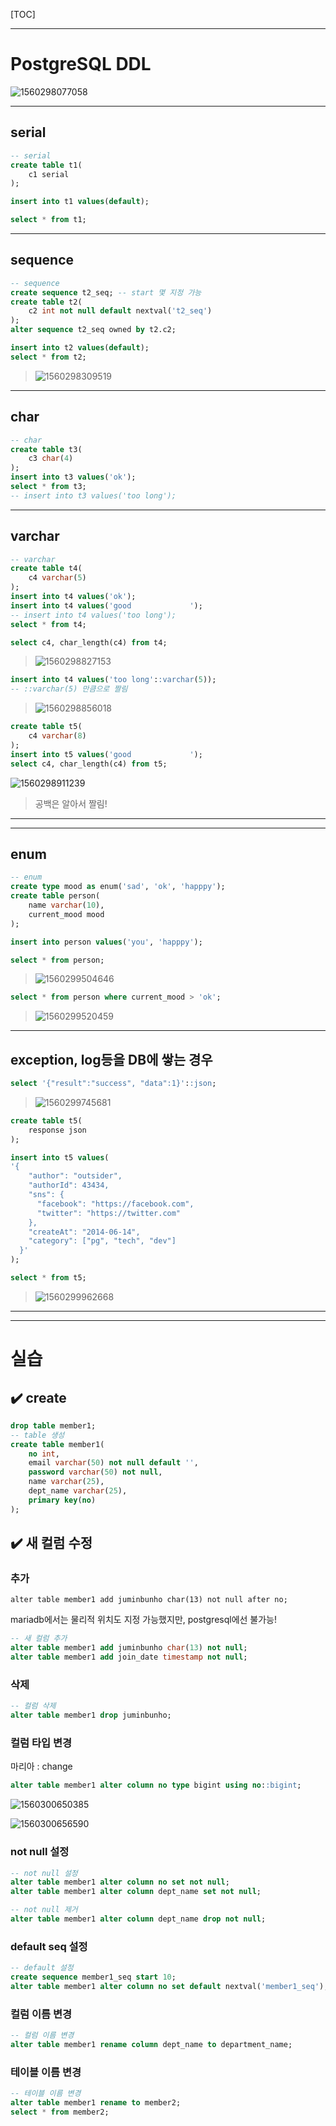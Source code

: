 [TOC]

---

# PostgreSQL DDL

![1560298077058](assets/1560298077058.png)



---

## serial

```sql
-- serial 
create table t1(
	c1 serial
);

insert into t1 values(default);

select * from t1;
```



---

## sequence

```sql
-- sequence
create sequence t2_seq; -- start 몇 지정 가능
create table t2(
	c2 int not null default nextval('t2_seq')
);
alter sequence t2_seq owned by t2.c2;

insert into t2 values(default);
select * from t2;
```

> ![1560298309519](assets/1560298309519.png)

---

## char

```sql
-- char
create table t3(
	c3 char(4)
);
insert into t3 values('ok');
select * from t3;
-- insert into t3 values('too long');
```

---

## varchar

```sql
-- varchar
create table t4(
	c4 varchar(5)
);
insert into t4 values('ok');
insert into t4 values('good             ');
-- insert into t4 values('too long');
select * from t4;

select c4, char_length(c4) from t4;
```



> ![1560298827153](assets/1560298827153.png)

```sql
insert into t4 values('too long'::varchar(5));
-- ::varchar(5) 만큼으로 짤림
```

> ![1560298856018](assets/1560298856018.png)

```sql
create table t5(
	c4 varchar(8)
);
insert into t5 values('good             ');
select c4, char_length(c4) from t5;
```

![1560298911239](assets/1560298911239.png)

> 공백은 알아서 짤림!

---



---

## enum

```sql
-- enum
create type mood as enum('sad', 'ok', 'happpy');
create table person(
	name varchar(10),
	current_mood mood
);

insert into person values('you', 'happpy');

select * from person;
```

> ![1560299504646](assets/1560299504646.png)

```sql
select * from person where current_mood > 'ok';
```

> ![1560299520459](assets/1560299520459.png)

---



## **exception, log등을  DB에 쌓는 경우**

```sql
select '{"result":"success", "data":1}'::json;
```

> ![1560299745681](assets/1560299745681.png)

```sql
create table t5(
	response json
);

insert into t5 values(
'{ 
    "author": "outsider", 
    "authorId": 43434,
    "sns": { 
      "facebook": "https://facebook.com",
      "twitter": "https://twitter.com"
    },
    "createAt": "2014-06-14", 
    "category": ["pg", "tech", "dev"]
  }'
);

select * from t5;
```

> ![1560299962668](assets/1560299962668.png)

---



---

# 실습

## :heavy_check_mark: create

```sql
drop table member1;
-- table 생성
create table member1(
	no int,
	email varchar(50) not null default '',
	password varchar(50) not null,
	name varchar(25),
	dept_name varchar(25),
	primary key(no)	
);
```



## :heavy_check_mark: ​새 컬럼 수정

### 추가

`alter table member1 add juminbunho char(13) not null after no;`

mariadb에서는 물리적 위치도 지정 가능했지만, postgresql에선 불가능!

```sql
-- 새 컬럼 추가
alter table member1 add juminbunho char(13) not null;
alter table member1 add join_date timestamp not null;
```



### 삭제

```sql
-- 컬럼 삭제
alter table member1 drop juminbunho;
```



### 컬럼 타입 변경

마리아 : change

```sql
alter table member1 alter column no type bigint using no::bigint;
```

![1560300650385](assets/1560300650385.png)

![1560300656590](assets/1560300656590.png)



### not null 설정

```sql
-- not null 설정
alter table member1 alter column no set not null;
alter table member1 alter column dept_name set not null;
```

```sql
-- not null 제거
alter table member1 alter column dept_name drop not null;
```



### default seq 설정

```sql
-- default 설정
create sequence member1_seq start 10;
alter table member1 alter column no set default nextval('member1_seq');
```



### 컬럼 이름 변경

```sql
-- 컬럼 이름 변경
alter table member1 rename column dept_name to department_name;
```



### 테이블 이름 변경

```sql
-- 테이블 이름 변경
alter table member1 rename to member2;
select * from member2;
```

